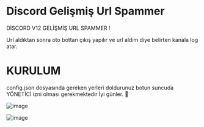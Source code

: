# Discord Gelişmiş Url Spammer

DİSCORD V12 GELİŞMİŞ URL SPAMMER !

Url aldıktan sonra oto bottan çıkış yapılır ve url aldım diye belirten kanala log atar.

# KURULUM 
config.json dosyasında gereken yerleri doldurunuz botun suncuda YÖNETİCİ izni olması gerekmektedir İyi günler. 🎉

![image](https://user-images.githubusercontent.com/67175233/147493230-f59666e0-5bdd-4023-95dc-2342a04468fc.png)

![image](https://user-images.githubusercontent.com/67175233/147493261-fd51d23c-382c-4fe5-836c-789a4195739d.png)

